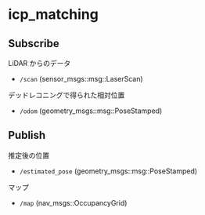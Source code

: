 # icp_matching

## Subscribe

LiDAR からのデータ

- `/scan` (sensor_msgs::msg::LaserScan)

デッドレコニングで得られた相対位置

- `/odom` (geometry_msgs::msg::PoseStamped)

## Publish

推定後の位置

- `/estimated_pose` (geometry_msgs::msg::PoseStamped)

マップ

- `/map` (nav_msgs::OccupancyGrid)

